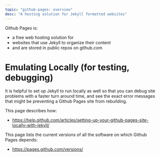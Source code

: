```yaml
---
topic: "github-pages: overview"
desc: "A hosting solution for Jekyll formatted websites"
---
```


Github Pages is:
* a free web hosting solution for 
* websites that use Jekyll to organize their content
* and are stored in public repos on github.com

# Emulating Locally (for testing, debugging)

It is helpful to set up Jekyll to run locally as well so that you can debug site problems with a faster turn around time,
and see the exact error messages that might be preventing a Github Pages site from rebuilding.

This page describes how:

* <https://help.github.com/articles/setting-up-your-github-pages-site-locally-with-jekyll/>

This page lists the current versions of all the software on which Github Pages depends:

* <https://pages.github.com/versions/>

